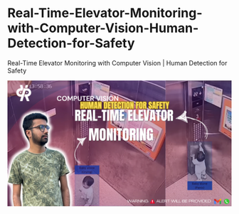 # Real-Time-Elevator-Monitoring-with-Computer-Vision-Human-Detection-for-Safety
Real-Time Elevator Monitoring with Computer Vision | Human Detection for Safety


[![Watch the video](https://github.com/pyresearch/Real-Time-Elevator-Monitoring-with-Computer-Vision-Human-Detection-for-Safety/blob/main/Copy%20of%20Learn%20to%20create.png)](https://youtu.be/ipKTHob8X9A)
